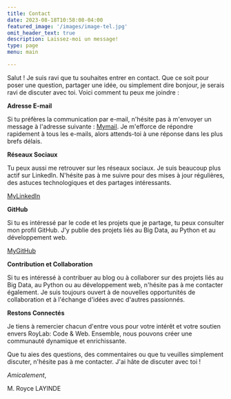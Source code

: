 ```yaml
---
title: Contact
date: 2023-08-18T10:58:08-04:00
featured_image: '/images/image-tel.jpg'
omit_header_text: true
description: Laissez-moi un message!
type: page
menu: main

---
```





Salut ! Je suis ravi que tu souhaites entrer en contact. Que ce soit pour poser une question, partager une idée, ou simplement dire bonjour, je serais ravi de discuter avec toi. Voici comment tu peux me joindre :

**Adresse E-mail**

Si tu préfères la communication par e-mail, n'hésite pas à m'envoyer un message à l'adresse suivante : [Mymail](layinderoyce@gmail.com). Je m'efforce de répondre rapidement à tous les e-mails, alors attends-toi à une réponse dans les plus brefs délais.

**Réseaux Sociaux**

Tu peux aussi me retrouver sur les réseaux sociaux. Je suis beaucoup plus actif sur LinkedIn. N'hésite pas à me suivre pour des mises à jour régulières, des astuces technologiques et des partages intéressants.

[MyLinkedIn](https://www.linkedin.com/in/malick-layinde-825a78257/)

**GitHub**

Si tu es intéressé par le code et les projets que je partage, tu peux consulter mon profil GitHub. J'y publie des projets liés au Big Data, au Python et au développement web.

[MyGitHub](https://github.com/Royce-LAYINDE)

**Contribution et Collaboration**

Si tu es intéressé à contribuer au blog ou à collaborer sur des projets liés au Big Data, au Python ou au développement web, n'hésite pas à me contacter également. Je suis toujours ouvert à de nouvelles opportunités de collaboration et à l'échange d'idées avec d'autres passionnés.

**Restons Connectés**

Je tiens à remercier chacun d'entre vous pour votre intérêt et votre soutien envers RoyLab: Code & Web. Ensemble, nous pouvons créer une communauté dynamique et enrichissante.

Que tu aies des questions, des commentaires ou que tu veuilles simplement discuter, n'hésite pas à me contacter. J'ai hâte de discuter avec toi !

*Amicalement*,

M. Royce LAYINDE




